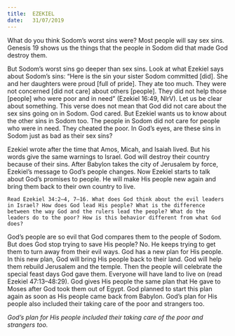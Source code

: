 ```yaml
---
title:  EZEKIEL
date:   31/07/2019
---
```


What do you think Sodom’s worst sins were? Most people will say sex sins. Genesis 19 shows us the things that the people in Sodom did that made God destroy them.

But Sodom’s worst sins go deeper than sex sins. Look at what Ezekiel says about Sodom’s sins: “Here is the sin your sister Sodom committed [did]. She and her daughters were proud [full of pride]. They ate too much. They were not concerned [did not care] about others [people]. They did not help those [people] who were poor and in need” (Ezekiel 16:49, NIrV). Let us be clear about something. This verse does not mean that God did not care about the sex sins going on in Sodom. God cared. But Ezekiel wants us to know about the other sins in Sodom too. The people in Sodom did not care for people who were in need. They cheated the poor. In God’s eyes, are these sins in Sodom just as bad as their sex sins?

Ezekiel wrote after the time that Amos, Micah, and Isaiah lived. But his words give the same warnings to Israel. God will destroy their country because of their sins. After Babylon takes the city of Jerusalem by force, Ezekiel’s message to God’s people changes. Now Ezekiel starts to talk about God’s promises to people. He will make His people new again and bring them back to their own country to live.

`Read Ezekiel 34:2–4, 7–16. What does God think about the evil leaders in Israel? How does God lead His people? What is the difference between the way God and the rulers lead the people? What do the leaders do to the poor? How is this behavior different from what God does?`

God’s people are so evil that God compares them to the people of Sodom. But does God stop trying to save His people? No. He keeps trying to get them to turn away from their evil ways. God has a new plan for His people. In this new plan, God will bring His people back to their land. God will help them rebuild Jerusalem and the temple. Then the people will celebrate the special feast days God gave them. Everyone will have land to live on (read Ezekiel 47:13–48:29). God gives His people the same plan that He gave to Moses after God took them out of Egypt. God planned to start this plan again as soon as His people came back from Babylon. God’s plan for His people also included their taking care of the poor and strangers too.

_God’s plan for His people included their taking care of the poor and strangers too._